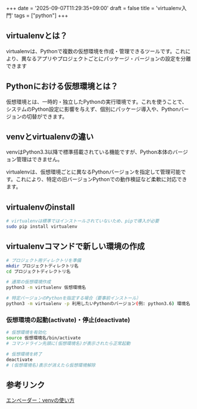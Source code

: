 +++
date = '2025-09-07T11:29:35+09:00'
draft = false
title = 'virtualenv入門'
tags = ["python"]
+++
## virtualenvとは？

virtualenvは、Pythonで複数の仮想環境を作成・管理できるツールです。これにより、異なるアプリやプロジェクトごとにパッケージ・バージョンの設定を分離できます

## Pythonにおける仮想環境とは？

仮想環境とは、一時的・独立したPythonの実行環境です。これを使うことで、システムのPython設定に影響を与えず、個別にパッケージ導入や、Pythonバージョンの切替ができます。

## venvとvirtualenvの違い

venvはPython3.3以降で標準搭載されている機能ですが、Python本体のバージョン管理はできません。

virtualenvは、仮想環境ごとに異なるPythonバージョンを指定して管理可能です。これにより、特定の旧バージョンPythonでの動作検証など柔軟に対応できます。

## virtualenvのinstall

```bash
# virtualenvは標準ではインストールされていないため、pipで導入が必要
sudo pip install virtualenv
```

## virtualenvコマンドで新しい環境の作成

```bash
# プロジェクト用ディレクトリを準備
mkdir プロジェクトディレクトリ名 
cd プロジェクトディレクトリ名

# 通常の仮想環境作成
python3 -m virtualenv 仮想環境名

# 特定バージョンのPythonを指定する場合（要事前インストール）
python3 -m virtualenv -p 利用したいPythonのバージョン(例: python3.6) 環境名
```

### 仮想環境の起動(activate)・停止(deactivate)

```bash
# 仮想環境を有効化
source 仮想環境名/bin/activate
# コマンドライン先頭に(仮想環境名)が表示されたら正常起動

# 仮想環境を終了
deactivate
# (仮想環境名)表示が消えたら仮想環境解除
```

## 参考リンク

[エンべーダー：venvの使い方](https://envader.plus/course/8/scenario/1074)